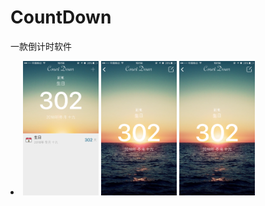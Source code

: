 # CountDown
一款倒计时软件
<br>
<li>
  <img src="https://github.com/wangkuntian/CountDown/raw/master/images/1.png" width ="24%">
  <img src="https://github.com/wangkuntian/CountDown/raw/master/images/2.png" width ="24%">
  <img src="https://github.com/wangkuntian/CountDown/raw/master/images/2.png" width ="24%">
</li>

